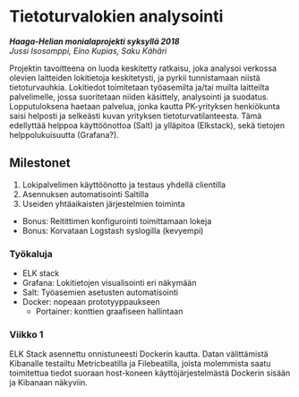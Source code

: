 # Tietoturvalokien analysointi
***Haaga-Helian monialaprojekti syksyllä 2018***  
*Jussi Isosomppi, Eino Kupias, Saku Kähäri*

Projektin tavoitteena on luoda keskitetty ratkaisu, joka analysoi verkossa olevien laitteiden lokitietoja keskitetysti, ja pyrkii tunnistamaan niistä tietoturvauhkia. Lokitiedot toimitetaan työasemilta ja/tai muilta laitteilta palvelimelle, jossa suoritetaan niiden käsittely, analysointi ja suodatus.  
Lopputuloksena haetaan palvelua, jonka kautta PK-yrityksen henkiökunta saisi helposti ja selkeästi kuvan yrityksen tietoturvatilanteesta. Tämä edellyttää helppoa käyttöönottoa (Salt) ja ylläpitoa (Elkstack), sekä tietojen helppolukuisuutta (Grafana?).

## Milestonet
1. Lokipalvelimen käyttöönotto ja testaus yhdellä clientilla  
2. Asennuksen automatisointi Saltilla  
3. Useiden yhtäaikaisten järjestelmien toiminta  
* Bonus: Reitittimen konfigurointi toimittamaan lokeja  
* Bonus: Korvataan Logstash syslogilla (kevyempi)  

### Työkaluja
* ELK stack  
* Grafana: Lokitietojen visualisointi eri näkymään
* Salt: Työasemien asetusten automatisointi
* Docker: nopeaan prototyyppaukseen
  * Portainer: konttien graafiseen hallintaan

### Viikko 1
ELK Stack asennettu onnistuneesti Dockerin kautta. Datan välittämistä Kibanalle testailtu Metricbeatilla ja Filebeatilla, joista molemmista saatu toimitettua tiedot suoraan host-koneen käyttöjärjestelmästä Dockerin sisään ja Kibanaan näkyviin. 

